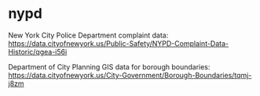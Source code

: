 # nypd

New York City Police Department complaint data: https://data.cityofnewyork.us/Public-Safety/NYPD-Complaint-Data-Historic/qgea-i56i

Department of City Planning GIS data for borough boundaries: https://data.cityofnewyork.us/City-Government/Borough-Boundaries/tqmj-j8zm
